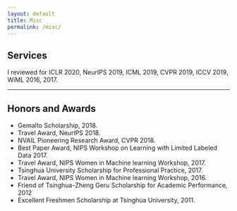 ```yaml
---
layout: default
title: Misc
permalink: /misc/
---
```


## Services

I reviewed for ICLR 2020, NeurIPS 2019, ICML 2019, CVPR 2019, ICCV 2019, WiML 2016, 2017.

<hr class="hr">

## Honors and Awards

* Gemalto Scholarship, 2018.
* Travel Award, NeurIPS 2018.
* NVAIL Pioneering Research Award, CVPR 2018.
* Best Paper Award, NIPS Workshop on Learning with Limited Labeled Data 2017.
* Travel Award, NIPS Women in Machine learning Workshop, 2017.
* Tsinghua University Scholarship for Professional Practice, 2017.
* Travel Award, NIPS Women in Machine learning Workshop, 2016.
* Friend of Tsinghua-Zheng Geru Scholarship for Academic Performance, 2012
* Excellent Freshmen Scholarship at Tsinghua University, 2011.

